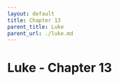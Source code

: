 ```yaml
---
layout: default
title: Chapter 13
parent_title: Luke
parent_url: ./luke.md
---
```


# Luke - Chapter 13
